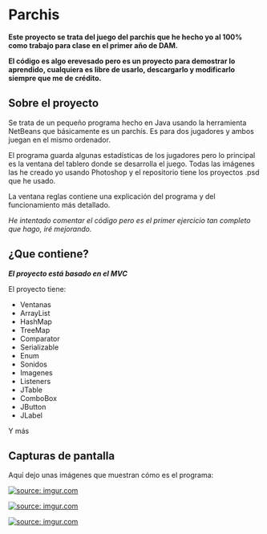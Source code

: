 # Parchis
__Este proyecto se trata del juego del parchís que he hecho yo al 100% como trabajo para clase en el primer año de DAM.__

__El código es algo erevesado pero es un proyecto para demostrar lo aprendido, cualquiera es libre de usarlo, descargarlo y modificarlo siempre que me de crédito.__

## Sobre el proyecto
Se trata de un pequeño programa hecho en Java usando la herramienta NetBeans que básicamente es un parchís. Es para dos jugadores y ambos juegan en el mismo ordenador.

El programa guarda algunas estadísticas de los jugadores pero lo principal es la ventana del tablero donde se desarrolla el juego. Todas las imágenes las he creado yo usando Photoshop
y el repositorio tiene los proyectos .psd que he usado.

La ventana reglas contiene una explicación del programa y del funcionamiento más detallado.

_He intentado comentar el código pero es el primer ejercicio tan completo que hago, iré mejorando._

## ¿Que contiene?
**_El proyecto está basado en el MVC_**

El proyecto tiene:
  - Ventanas
  - ArrayList
  - HashMap
  - TreeMap
  - Comparator
  - Serializable
  - Enum
  - Sonidos
  - Imagenes
  - Listeners
  - JTable
  - ComboBox
  - JButton
  - JLabel
  
  Y más
  
## Capturas de pantalla
Aquí dejo unas imágenes que muestran cómo es el programa:

<a href="https://imgur.com/OjwXW2y"><img src="https://i.imgur.com/OjwXW2y.png" title="source: imgur.com" /></a>

<a href="https://imgur.com/VcRfaGV"><img src="https://i.imgur.com/VcRfaGV.png" title="source: imgur.com" /></a>

<a href="https://imgur.com/mPQgY1E"><img src="https://i.imgur.com/mPQgY1E.png" title="source: imgur.com" /></a>

